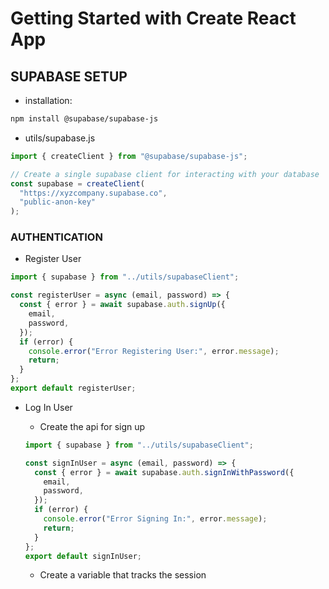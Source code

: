 # Getting Started with Create React App


## SUPABASE SETUP


- installation:

```bash
npm install @supabase/supabase-js
```

- utils/supabase.js

```js
import { createClient } from "@supabase/supabase-js";

// Create a single supabase client for interacting with your database
const supabase = createClient(
  "https://xyzcompany.supabase.co",
  "public-anon-key"
);
```


### AUTHENTICATION

- Register User

```js
import { supabase } from "../utils/supabaseClient";

const registerUser = async (email, password) => {
  const { error } = await supabase.auth.signUp({
    email,
    password,
  });
  if (error) {
    console.error("Error Registering User:", error.message);
    return;
  }
};
export default registerUser;
```

- Log In User

  - Create the api for sign up

  ```js
  import { supabase } from "../utils/supabaseClient";

  const signInUser = async (email, password) => {
    const { error } = await supabase.auth.signInWithPassword({
      email,
      password,
    });
    if (error) {
      console.error("Error Signing In:", error.message);
      return;
    }
  };
  export default signInUser;
  ```

  - Create a variable that tracks the session

